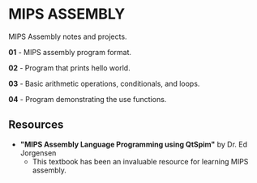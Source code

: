 # MIPS ASSEMBLY
MIPS Assembly notes and projects.

**01** - MIPS assembly program format.

**02** - Program that prints hello world.

**03** - Basic arithmetic operations, conditionals, and loops.

**04** - Program demonstrating the use functions.

## Resources
* **"MIPS Assembly Language Programming using QtSpim"** by Dr. Ed Jorgensen
  - This textbook has been an invaluable resource for learning MIPS assembly.
